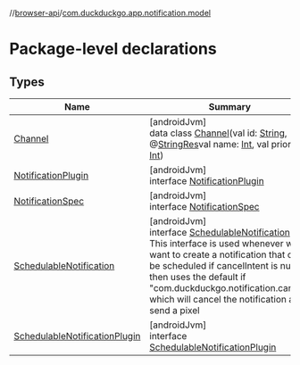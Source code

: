 //[browser-api](../../index.md)/[com.duckduckgo.app.notification.model](index.md)

# Package-level declarations

## Types

| Name | Summary |
|---|---|
| [Channel](-channel/index.md) | [androidJvm]<br>data class [Channel](-channel/index.md)(val id: [String](https://kotlinlang.org/api/latest/jvm/stdlib/kotlin/-string/index.html), @[StringRes](https://developer.android.com/reference/kotlin/androidx/annotation/StringRes.html)val name: [Int](https://kotlinlang.org/api/latest/jvm/stdlib/kotlin/-int/index.html), val priority: [Int](https://kotlinlang.org/api/latest/jvm/stdlib/kotlin/-int/index.html)) |
| [NotificationPlugin](-notification-plugin/index.md) | [androidJvm]<br>interface [NotificationPlugin](-notification-plugin/index.md) |
| [NotificationSpec](-notification-spec/index.md) | [androidJvm]<br>interface [NotificationSpec](-notification-spec/index.md) |
| [SchedulableNotification](-schedulable-notification/index.md) | [androidJvm]<br>interface [SchedulableNotification](-schedulable-notification/index.md)<br>This interface is used whenever we want to create a notification that can be scheduled if cancelIntent is null it then uses the default if &quot;com.duckduckgo.notification.cancel&quot; which will cancel the notification and send a pixel |
| [SchedulableNotificationPlugin](-schedulable-notification-plugin/index.md) | [androidJvm]<br>interface [SchedulableNotificationPlugin](-schedulable-notification-plugin/index.md) |
